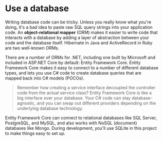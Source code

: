 # Use a database

Writing database code can be tricky. Unless you really know what you're doing, it's a bad idea to paste raw SQL query strings into your application code. An **object-relational mapper** (ORM) makes it easier to write code that interacts with a database by adding a layer of abstraction between your code and the database itself. Hibernate in Java and ActiveRecord in Ruby are two well-known ORMs.

There are a number of ORMs for .NET, including one built by Microsoft and included in ASP.NET Core by default: Entity Framework Core. Entity Framework Core makes it easy to connect to a number of different database types, and lets you use C# code to create database queries that are mapped back into C# models (POCOs).

> Remember how creating a service interface decoupled the controller code from the actual service class? Entity Framework Core is like a big interface over your database. Your C# code can stay database-agnostic, and you can swap out different providers depending on the underlying database technology.

Entity Framework Core can connect to relational databases like SQL Server, PostgreSQL, and MySQL, and also works with NoSQL (document) databases like Mongo. During development, you'll use SQLite in this project to make things easy to set up.
